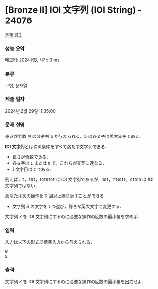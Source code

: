 # [Bronze II] IOI 文字列 (IOI String) - 24076 

[문제 링크](https://www.acmicpc.net/problem/24076) 

### 성능 요약

메모리: 2024 KB, 시간: 0 ms

### 분류

구현, 문자열

### 제출 일자

2024년 2월 29일 11:35:00

### 문제 설명

<p>長さが奇数 <var>N</var> の文字列 <var>S</var> が与えられる．<var>S</var> の各文字は英大文字である．</p>

<p><strong>IOI 文字列</strong>とは次の条件をすべて満たす文字列である．</p>

<ul>
	<li>長さが奇数である．</li>
	<li>各文字は <code>I</code> または <code>O</code> で，これらが交互に連なる．</li>
	<li><var>1</var> 文字目は <code>I</code> である．</li>
</ul>

<p>例えば，<code>I</code>，<code>IOI</code>，<code>IOIOIOI</code> は IOI 文字列であるが，<code>JOI</code>，<code>IIOOII</code>，<code>OIOIO</code> は IOI 文字列ではない．</p>

<p>あなたは次の操作を <var>0</var> 回以上繰り返すことができる．</p>

<ul>
	<li>文字列 <var>S</var> の文字を <var>1</var> つ選び，好きな英大文字に変更する．</li>
</ul>

<p>文字列 <var>S</var> を IOI 文字列にするのに必要な操作の回数の最小値を求めよ．</p>

### 입력 

 <p>入力は以下の形式で標準入力から与えられる．</p>

<pre><var>N</var>
<var>S</var></pre>

### 출력 

 <p>文字列 <var>S</var> を IOI 文字列にするのに必要な操作の回数の最小値を出力せよ．</p>

